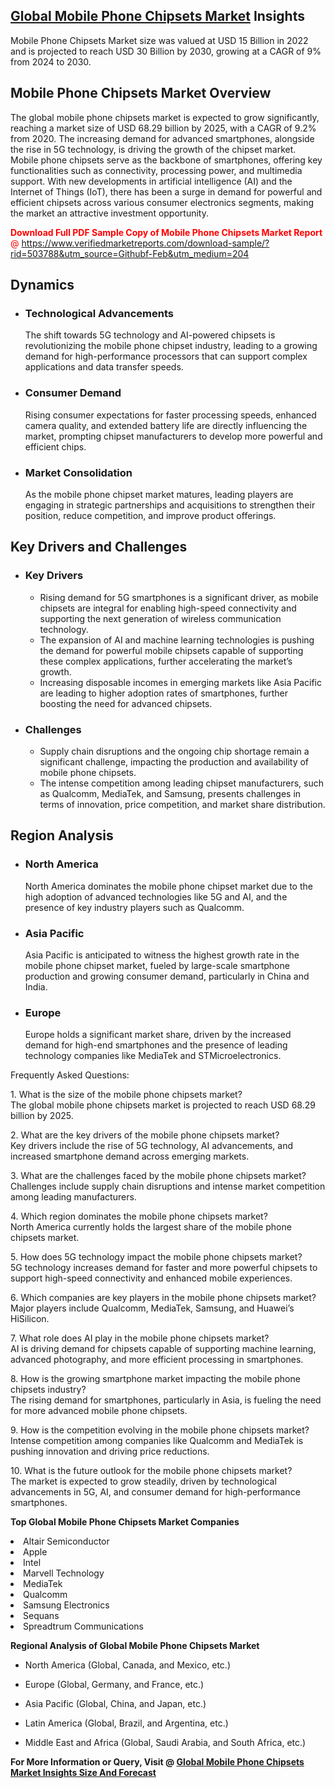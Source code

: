 <h2><a href="https://www.verifiedmarketreports.com/download-sample/?rid=503788&amp;utm_source=Githubf&amp;utm_medium=204" target="_blank">Global Mobile Phone Chipsets Market</a> Insights</h2><p>Mobile Phone Chipsets Market size was valued at USD 15 Billion in 2022 and is projected to reach USD 30 Billion by 2030, growing at a CAGR of 9% from 2024 to 2030.</p><p> <h2>Mobile Phone Chipsets Market Overview</h2> <p>The global mobile phone chipsets market is expected to grow significantly, reaching a market size of USD 68.29 billion by 2025, with a CAGR of 9.2% from 2020. The increasing demand for advanced smartphones, alongside the rise in 5G technology, is driving the growth of the chipset market. Mobile phone chipsets serve as the backbone of smartphones, offering key functionalities such as connectivity, processing power, and multimedia support. With new developments in artificial intelligence (AI) and the Internet of Things (IoT), there has been a surge in demand for powerful and efficient chipsets across various consumer electronics segments, making the market an attractive investment opportunity. <p><p><span class=""><span style="color: #ff0000;"><strong>Download Full PDF Sample Copy of Mobile Phone Chipsets Market Report</strong> @ </span><a href="https://www.verifiedmarketreports.com/download-sample/?rid=503788&amp;utm_source=Githubf-Feb&amp;utm_medium=204" target="_blank">https://www.verifiedmarketreports.com/download-sample/?rid=503788&amp;utm_source=Githubf-Feb&amp;utm_medium=204</a></span></p></p> <h2>Dynamics</h2> <ul> <li><h3>Technological Advancements</h3> The shift towards 5G technology and AI-powered chipsets is revolutionizing the mobile phone chipset industry, leading to a growing demand for high-performance processors that can support complex applications and data transfer speeds.</li> <li><h3>Consumer Demand</h3> Rising consumer expectations for faster processing speeds, enhanced camera quality, and extended battery life are directly influencing the market, prompting chipset manufacturers to develop more powerful and efficient chips.</li> <li><h3>Market Consolidation</h3> As the mobile phone chipset market matures, leading players are engaging in strategic partnerships and acquisitions to strengthen their position, reduce competition, and improve product offerings.</li> </ul> <h2>Key Drivers and Challenges</h2> <ul> <li><h3>Key Drivers</h3> <ul> <li>Rising demand for 5G smartphones is a significant driver, as mobile chipsets are integral for enabling high-speed connectivity and supporting the next generation of wireless communication technology.</li> <li>The expansion of AI and machine learning technologies is pushing the demand for powerful mobile chipsets capable of supporting these complex applications, further accelerating the market’s growth.</li> <li>Increasing disposable incomes in emerging markets like Asia Pacific are leading to higher adoption rates of smartphones, further boosting the need for advanced chipsets.</li> </ul> </li> <li><h3>Challenges</h3> <ul> <li>Supply chain disruptions and the ongoing chip shortage remain a significant challenge, impacting the production and availability of mobile phone chipsets.</li> <li>The intense competition among leading chipset manufacturers, such as Qualcomm, MediaTek, and Samsung, presents challenges in terms of innovation, price competition, and market share distribution.</li> </ul> </li> </ul> <h2>Region Analysis</h2> <ul> <li><h3>North America</h3> North America dominates the mobile phone chipset market due to the high adoption of advanced technologies like 5G and AI, and the presence of key industry players such as Qualcomm.</li> <li><h3>Asia Pacific</h3> Asia Pacific is anticipated to witness the highest growth rate in the mobile phone chipset market, fueled by large-scale smartphone production and growing consumer demand, particularly in China and India.</li> <li><h3>Europe</h3> Europe holds a significant market share, driven by the increased demand for high-end smartphones and the presence of leading technology companies like MediaTek and STMicroelectronics.</li> </ul> <p>Frequently Asked Questions:</p> <p>1. What is the size of the mobile phone chipsets market? <br> The global mobile phone chipsets market is projected to reach USD 68.29 billion by 2025.</p> <p>2. What are the key drivers of the mobile phone chipsets market? <br> Key drivers include the rise of 5G technology, AI advancements, and increased smartphone demand across emerging markets.</p> <p>3. What are the challenges faced by the mobile phone chipsets market? <br> Challenges include supply chain disruptions and intense market competition among leading manufacturers.</p> <p>4. Which region dominates the mobile phone chipsets market? <br> North America currently holds the largest share of the mobile phone chipsets market.</p> <p>5. How does 5G technology impact the mobile phone chipsets market? <br> 5G technology increases demand for faster and more powerful chipsets to support high-speed connectivity and enhanced mobile experiences.</p> <p>6. Which companies are key players in the mobile phone chipsets market? <br> Major players include Qualcomm, MediaTek, Samsung, and Huawei’s HiSilicon.</p> <p>7. What role does AI play in the mobile phone chipsets market? <br> AI is driving demand for chipsets capable of supporting machine learning, advanced photography, and more efficient processing in smartphones.</p> <p>8. How is the growing smartphone market impacting the mobile phone chipsets industry? <br> The rising demand for smartphones, particularly in Asia, is fueling the need for more advanced mobile phone chipsets.</p> <p>9. How is the competition evolving in the mobile phone chipsets market? <br> Intense competition among companies like Qualcomm and MediaTek is pushing innovation and driving price reductions.</p> <p>10. What is the future outlook for the mobile phone chipsets market? <br> The market is expected to grow steadily, driven by technological advancements in 5G, AI, and consumer demand for high-performance smartphones.</p> </p><p><strong>Top Global Mobile Phone Chipsets Market Companies</strong></p><div data-test-id=""><p><li>Altair Semiconductor</li><li> Apple</li><li> Intel</li><li> Marvell Technology</li><li> MediaTek</li><li> Qualcomm</li><li> Samsung Electronics</li><li> Sequans</li><li> Spreadtrum Communications</li></p><div><strong>Regional Analysis of&nbsp;Global Mobile Phone Chipsets Market</strong></div><ul><li dir="ltr"><p dir="ltr">North America&nbsp;(Global, Canada, and Mexico, etc.)</p></li><li dir="ltr"><p dir="ltr">Europe (Global, Germany, and France, etc.)</p></li><li dir="ltr"><p dir="ltr">Asia Pacific&nbsp;(Global, China, and Japan, etc.)</p></li><li dir="ltr"><p dir="ltr">Latin America&nbsp;(Global, Brazil, and Argentina, etc.)</p></li><li dir="ltr">Middle East and Africa&nbsp;(Global, Saudi Arabia, and South Africa, etc.)</li></ul><p><strong>For More Information or Query, Visit @&nbsp;</strong><strong><a href="https://www.verifiedmarketreports.com/product/mobile-phone-chipsets-market-size-and-forecast/?utm_source=Githubf&amp;utm_medium=204" target="_blank">Global Mobile Phone Chipsets Market Insights Size And Forecast</a></strong></p></div>
